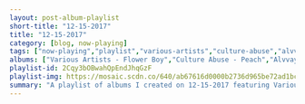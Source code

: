 ```yaml
---
layout: post-album-playlist
short-title: "12-15-2017"
title: "12-15-2017"
category: [blog, now-playing]
tags: ["now-playing","playlist","various-artists","culture-abuse","alvvays","spoon","the-smiths","pixies","various-artists","various-artists"]
albums: ["Various Artists - Flower Boy","Culture Abuse - Peach","Alvvays - Antisocialites","Spoon - Kill the Moonlight","The Smiths - Strangeways, Here We Come","Pixies - Bossanova","Various Artists - TGOD Mafia: Rude Awakening","Various Artists - Still Summer"]
playlist-id: 2Cqy3bOBwahQpEndJhqGzF
playlist-img: https://mosaic.scdn.co/640/ab67616d0000b2736d965be72ad1bceb7f2bd089ab67616d0000b273818b44a14134dd911a9e661cab67616d0000b2738940ac99f49e44f59e6f7fb3ab67616d0000b273ad8f67f5f03d44e215deea50
summary: "A playlist of albums I created on 12-15-2017 featuring Various Artists, Culture Abuse, Alvvays, Spoon, The Smiths, Pixies, Various Artists, and Various Artists"
---
```

